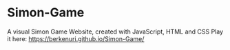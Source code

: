 # Simon-Game
A visual Simon Game Website, created with JavaScript, HTML and CSS
Play it here: https://berkenuri.github.io/Simon-Game/
